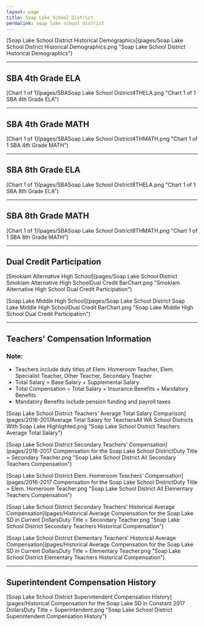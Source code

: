 ```yaml
---
layout: page
title: Soap Lake School District
permalink: soap lake school district
---
```



[Soap Lake School District Historical Demographics](pages/Soap Lake School District Historical Demographics.png "Soap Lake School District Historical Demographics")

___

## SBA 4th Grade ELA

[Chart 1 of 1](pages/SBASoap Lake School District4THELA.png "Chart 1 of 1 SBA 4th Grade ELA")


___

## SBA 4th Grade MATH

[Chart 1 of 1](pages/SBASoap Lake School District4THMATH.png "Chart 1 of 1 SBA 4th Grade MATH")


___

## SBA 8th Grade ELA

[Chart 1 of 1](pages/SBASoap Lake School District8THELA.png "Chart 1 of 1 SBA 8th Grade ELA")


___

## SBA 8th Grade MATH

[Chart 1 of 1](pages/SBASoap Lake School District8THMATH.png "Chart 1 of 1 SBA 8th Grade MATH")


___

## Dual Credit Participation

[Smokiam Alternative High School](pages/Soap Lake School District Smokiam Alternative High SchoolDual Credit BarChart.png "Smokiam Alternative High School Dual Credit Participation")

[Soap Lake Middle   High School](pages/Soap Lake School District Soap Lake Middle   High SchoolDual Credit BarChart.png "Soap Lake Middle   High School Dual Credit Participation")


___

## Teachers' Compensation Information
### Note:
- Teachers include duty titles of Elem. Homeroom Teacher, Elem. Specialist Teacher, Other Teacher, Secondary Teacher
- Total Salary = Base Salary + Supplemental Salary
- Total Compensation = Total Salary + Insurance Benefits + Mandatory Benefits
- Mandatory Benefits include pension funding and payroll taxes

[Soap Lake School District Teachers' Average Total Salary Comparison](pages/2016-2017Average Total Salary for TeachersAll WA School Districts With Soap Lake Highlighted.png "Soap Lake School District Teachers Average Total Salary")

[Soap Lake School District Secondary Teachers' Compensation](pages/2016-2017 Compensation for the Soap Lake School DistrictDuty Title = Secondary Teacher.png "Soap Lake School District All Secondary Teachers Compensation")

[Soap Lake School District Elem. Homeroom Teachers' Compensation](pages/2016-2017 Compensation for the Soap Lake School DistrictDuty Title = Elem. Homeroom Teacher.png "Soap Lake School District All Elementary Teachers Compensation")

[Soap Lake School District Secondary Teachers' Historical Average Compensation](pages/Historical Average Compensation for the Soap Lake SD in Current DollarsDuty Title = Secondary Teacher.png "Soap Lake School District Secondary Teachers Historical Compensation")

[Soap Lake School District Elementary Teachers' Historical Average Compensation](pages/Historical Average Compensation for the Soap Lake SD in Current DollarsDuty Title = Elementary Teacher.png "Soap Lake School District Elementary Teachers Historical Compensation")


___

## Superintendent Compensation History

[Soap Lake School District Superintendent Compensation History](pages/Historical Compensation for the Soap Lake SD in Constant 2017 DollarsDuty Title = Superintendent.png "Soap Lake School District Superintendent Compensation History")

